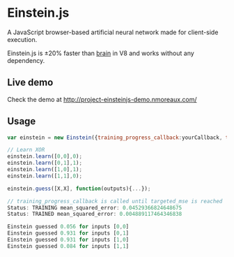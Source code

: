 Einstein.js
===========

A JavaScript browser-based artificial neural network made for client-side execution.

Einstein.js is ±20% faster than [brain](https://github.com/harthur/brain) in V8 and works without any dependency.

Live demo
---------

Check the demo at http://project-einsteinjs-demo.nmoreaux.com/

Usage
-----


```javascript
var einstein = new Einstein({training_progress_callback:yourCallback, targeted_mse:0.005});

// Learn XOR
einstein.learn([0,0],0);
einstein.learn([0,1],1);
einstein.learn([1,0],1);
einstein.learn([1,1],0);

einstein.guess([X,X], function(outputs){...});

// training_progress_callback is called until targeted_mse is reached
Status: TRAINING mean_squared_error: 0.04529366824648675
Status: TRAINED mean_squared_error: 0.004889117464346838

Einstein guessed 0.056 for inputs [0,0]
Einstein guessed 0.931 for inputs [0,1]
Einstein guessed 0.931 for inputs [1,0]
Einstein guessed 0.084 for inputs [1,1]
```
